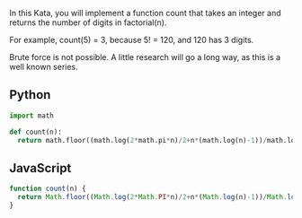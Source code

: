 In this Kata, you will implement a function count that takes an integer and returns the number of digits in factorial(n).

For example, count(5) = 3, because 5! = 120, and 120 has 3 digits.

Brute force is not possible. A little research will go a long way, as this is a well known series.

## Python
```python
import math

def count(n):
  return math.floor((math.log(2*math.pi*n)/2+n*(math.log(n)-1))/math.log(10))+1
```

## JavaScript
```js
function count(n) {
  return Math.floor((Math.log(2*Math.PI*n)/2+n*(Math.log(n)-1))/Math.log(10))+1
}
```